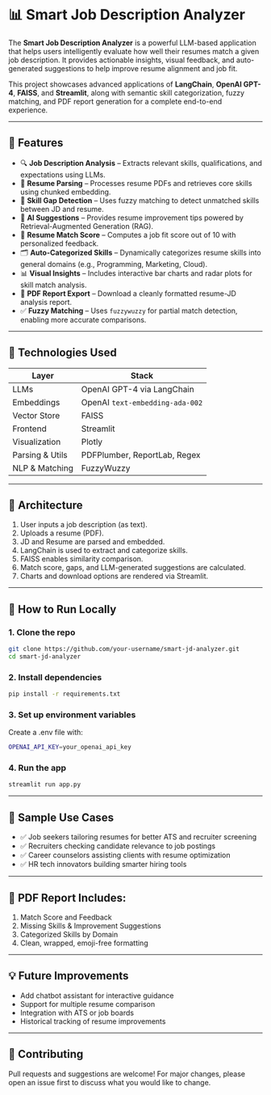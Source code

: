 # 📊 Smart Job Description Analyzer

The **Smart Job Description Analyzer** is a powerful LLM-based application that helps users intelligently evaluate how well their resumes match a given job description. It provides actionable insights, visual feedback, and auto-generated suggestions to help improve resume alignment and job fit.

This project showcases advanced applications of **LangChain**, **OpenAI GPT-4**, **FAISS**, and **Streamlit**, along with semantic skill categorization, fuzzy matching, and PDF report generation for a complete end-to-end experience.

---

## 🚀 Features

- 🔍 **Job Description Analysis** – Extracts relevant skills, qualifications, and expectations using LLMs.
- 📄 **Resume Parsing** – Processes resume PDFs and retrieves core skills using chunked embedding.
- 🧠 **Skill Gap Detection** – Uses fuzzy matching to detect unmatched skills between JD and resume.
- 🧠 **AI Suggestions** – Provides resume improvement tips powered by Retrieval-Augmented Generation (RAG).
- 📌 **Resume Match Score** – Computes a job fit score out of 10 with personalized feedback.
- 🗂️ **Auto-Categorized Skills** – Dynamically categorizes resume skills into general domains (e.g., Programming, Marketing, Cloud).
- 📊 **Visual Insights** – Includes interactive bar charts and radar plots for skill match analysis.
- 📄 **PDF Report Export** – Download a cleanly formatted resume-JD analysis report.
- ✅ **Fuzzy Matching** – Uses `fuzzywuzzy` for partial match detection, enabling more accurate comparisons.

---

## 🧠 Technologies Used

| Layer             | Stack                          |
|------------------|---------------------------------|
| LLMs              | OpenAI GPT-4 via LangChain     |
| Embeddings        | OpenAI `text-embedding-ada-002`|
| Vector Store      | FAISS                          |
| Frontend          | Streamlit                      |
| Visualization     | Plotly                         |
| Parsing & Utils   | PDFPlumber, ReportLab, Regex   |
| NLP & Matching    | FuzzyWuzzy                     |

---

## 🧱 Architecture

1. User inputs a job description (as text).
2. Uploads a resume (PDF).
3. JD and Resume are parsed and embedded.
4. LangChain is used to extract and categorize skills.
5. FAISS enables similarity comparison.
6. Match score, gaps, and LLM-generated suggestions are calculated.
7. Charts and download options are rendered via Streamlit.

---

## 🧪 How to Run Locally

### 1. Clone the repo

```bash
git clone https://github.com/your-username/smart-jd-analyzer.git
cd smart-jd-analyzer
```

### 2. Install dependencies

```bash
pip install -r requirements.txt
```

### 3. Set up environment variables

Create a .env file with:

```bash
OPENAI_API_KEY=your_openai_api_key
```

### 4. Run the app

```bash
streamlit run app.py
```

---

## 🧾 Sample Use Cases

<ul>
    <li>✅ Job seekers tailoring resumes for better ATS and recruiter screening</li>
    <li>✅ Recruiters checking candidate relevance to job postings</li>
    <li>✅ Career counselors assisting clients with resume optimization</li>
    <li>✅ HR tech innovators building smarter hiring tools</li>
</ul>

--- 

## 📄 PDF Report Includes:

<ol>
    <li>Match Score and Feedback</li>
    <li>Missing Skills & Improvement Suggestions</li>
    <li>Categorized Skills by Domain</li>   
    <li>Clean, wrapped, emoji-free formatting</li>
</ol>

---

## 💡 Future Improvements

<ul>
    <li>Add chatbot assistant for interactive guidance</li>
    <li>Support for multiple resume comparison</li>
    <li>Integration with ATS or job boards</li>
    <li>Historical tracking of resume improvements</li>
</ul>

---

## 🤝 Contributing

Pull requests and suggestions are welcome! For major changes, please open an issue first to discuss what you would like to change.